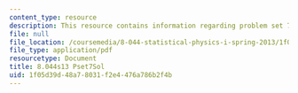 ```yaml
---
content_type: resource
description: This resource contains information regarding problem set 7 solution.
file: null
file_location: /coursemedia/8-044-statistical-physics-i-spring-2013/1f05d39d48a78031f2e4476a786b2f4b_MIT8_044S13_pss7.pdf
file_type: application/pdf
resourcetype: Document
title: 8.044s13 Pset7Sol
uid: 1f05d39d-48a7-8031-f2e4-476a786b2f4b
---
```

